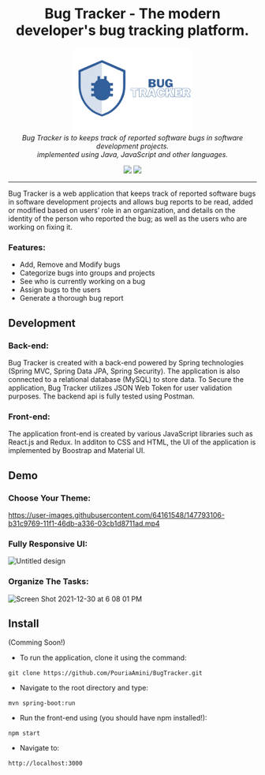 <h1 align="center">Bug Tracker - The modern developer's bug tracking platform.</h1>

<p align="center">

  <img src="src/main/javascript/bug-tracker/src/assets/images/logo.png" alt="angular-logo" width="240px" height="170px"/>
  <br>
  <i>Bug Tracker is to keeps track of reported software bugs in software development projects.
    <br> implemented using Java, JavaScript and other languages.</i>
  <br>
</p>

<p align="center">
  <img src="https://img.shields.io/badge/Framework-Spring-informational?style=flat&logo=spring&logoColor=white&color=47B93EFF" />
  <img src="https://img.shields.io/badge/Framework-React-informational?style=flat&logo=react&logoColor=white&color=61DBFB" />
</p>

<hr>

Bug Tracker is a web application that keeps track of reported software bugs in software development projects and allows bug reports to be read, added or modified based on users’ role in an organization, and details on the identity of the person who reported the bug; as well as the users who are working on fixing it.

### Features:
* Add, Remove and Modify bugs
* Categorize bugs into groups and projects
* See who is currently working on a bug
* Assign bugs to the users
* Generate a thorough bug report 

Development
------------
### Back-end:
Bug Tracker is created with a back-end powered by Spring technologies (Spring MVC, Spring Data JPA, Spring Security). The application is also connected to a relational database (MySQL) to store data. To Secure the application, Bug Tracker utilizes JSON Web Token for user validation purposes. The backend api is fully tested using Postman.
### Front-end:
The application front-end is created by various JavaScript libraries such as React.js and Redux. In additon to CSS and HTML, the UI of the application  is implemented by Boostrap and Material UI.

Demo
-----------
### Choose Your Theme:
https://user-images.githubusercontent.com/64161548/147793106-b31c9769-11f1-46db-a336-03cb1d8711ad.mp4

### Fully Responsive UI:
![Untitled design](https://user-images.githubusercontent.com/64161548/147794001-3ffb1961-670d-4de1-bcdb-5b57d1f140ca.gif)

### Organize The Tasks:
<img width="1440" alt="Screen Shot 2021-12-30 at 6 08 01 PM" src="https://user-images.githubusercontent.com/64161548/147794175-e84f2c70-69e8-4bbc-8039-7237a2dabc6f.png">

Install
-----------
(Comming Soon!)
* To run the application, clone it using the command:
```
git clone https://github.com/PouriaAmini/BugTracker.git
```
* Navigate to the root directory and type:
```
mvn spring-boot:run
```
* Run the front-end using (you should have npm installed!):
```
npm start
```
* Navigate to:
```
http://localhost:3000
```
